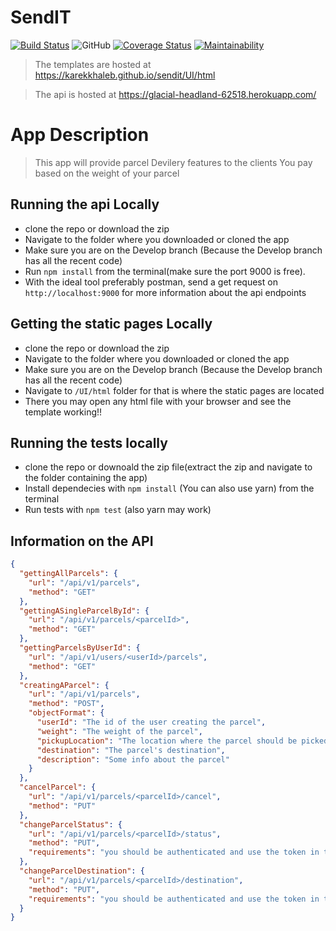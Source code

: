 # SendIT

[![Build Status](https://travis-ci.org/karekkhaleb/sendit.svg?branch=api-endpoint)](https://travis-ci.org/karekkhaleb/sendit)
![GitHub](https://img.shields.io/github/license/mashape/apistatus.svg)
[![Coverage Status](https://coveralls.io/repos/github/karekkhaleb/sendit/badge.png?branch=Develop)](https://coveralls.io/github/karekkhaleb/sendit?branch=Develop)
[![Maintainability](https://api.codeclimate.com/v1/badges/0462e697b44eea987243/maintainability)](https://codeclimate.com/github/karekkhaleb/sendit/maintainability)

> The templates are hosted at https://karekkhaleb.github.io/sendit/UI/html

> The api is hosted at https://glacial-headland-62518.herokuapp.com/


# App Description
> This app will provide parcel Devilery features to the clients
> You pay based on the weight of your parcel

## Running the api Locally

* clone the repo or download the zip
* Navigate to the folder where you downloaded or cloned the app
* Make sure you are on the Develop branch (Because the Develop branch has all the recent code)
* Run `npm install` from the terminal(make sure the port 9000 is free).
* With the ideal tool preferably postman, send a get request on `http://localhost:9000` for more information about the api endpoints

## Getting the static pages Locally

* clone the repo or download the zip
* Navigate to the folder where you downloaded or cloned the app
* Make sure you are on the Develop branch (Because the Develop branch has all the recent code)
* Navigate to `/UI/html` folder for that is where the static pages are located
* There you may open any html file with your browser and see the template working!!

## Running the tests locally 
* clone the repo or downoald the zip file(extract the zip and navigate to the folder containing the app)
* Install dependecies with `npm install` (You can also use yarn) from the terminal
* Run tests with `npm test` (also yarn may work)


## Information on the API


```json
{
  "gettingAllParcels": {
    "url": "/api/v1/parcels",
    "method": "GET"
  },
  "gettingASingleParcelById": {
    "url": "/api/v1/parcels/<parcelId>",
    "method": "GET"
  },
  "gettingParcelsByUserId": {
    "url": "/api/v1/users/<userId>/parcels",
    "method": "GET"
  },
  "creatingAParcel": {
    "url": "/api/v1/parcels",
    "method": "POST",
    "objectFormat": {
      "userId": "The id of the user creating the parcel",
      "weight": "The weight of the parcel",
      "pickupLocation": "The location where the parcel should be picked up",
      "destination": "The parcel's destination",
      "description": "Some info about the parcel"
    }
  },
  "cancelParcel": {
    "url": "/api/v1/parcels/<parcelId>/cancel",
    "method": "PUT"
  },
  "changeParcelStatus": {
    "url": "/api/v1/parcels/<parcelId>/status",
    "method": "PUT",
    "requirements": "you should be authenticated and use the token in the header"
  },
  "changeParcelDestination": {
    "url": "/api/v1/parcels/<parcelId>/destination",
    "method": "PUT",
    "requirements": "you should be authenticated and use the token in the header"
  }
}

```
